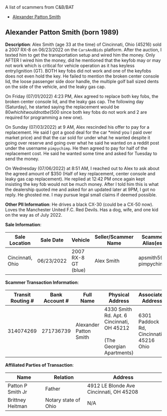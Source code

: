 A list of scammers from C&B/BAT

- [Alexander Patton Smith](###Alexander-Patton-Smith)



## Alexander Patton Smith (born 1989)

**Description**: Alex Smith (age 33 at the time) of Cincinnati, Ohio (45216) sold a 2007 RX-8 on 06/23/2022 on the `CarsAndBids` platform. After the auction, I texted him to get the transportation setup and wired him the money. Only AFTER I wired him the money, did he mentioned that the keyfob may or may not work which is critical for vehicle operation as it has keyless entry/ignition (GT). BOTH key fobs did not work and one of the keyfobs does not even hold the key. He failed to mention the broken center console lid, the loose passenger side door handle, the multiple golf ball sized dents on the side of the vehicle, and the leaky gas cap. 

On Friday (07/01/2022) 4:23 PM, Alex agreed to replace both key fobs, the broken center console lid, and the leaky gas cap. The following day (Saturday), he started saying the replacement would be $80 which it would not be ($500 since both key fobs do not work and 2 are required for programming a new one). 

On Sunday (07/03/2022) at 9 AM, Alex rescinded his offer to pay for a replacement. He said I got a good deal for the car *mind you I paid over market price) and that the car sold for under what he wanted despite it going over reserve and going over what he said he wanted on a reddit post under the username `pimpychimp`. He then agreed to pay for half of the replacement cost. He said he wanted some time and asked for Tuesday to send the money.

On Wednesday (07/06/2022) at 8:51 AM, I reached out to Alex to ask about the agreed amount of $350 (Half of key replacement, center console and leaky gas cap replacement). He replied at 12:42 PM once again kept insisting the key fob would not be much money. After I told him this is what the dealership quoted me and asked for an updated later at 9PM, I got no reply. He ghosted me. I may pursue legal small claims if deemed possible. 

**Other PII Information**: He drives a black CX-30 (could be a CX-50 now). Loves the Manchester United F.C. Red Devils. Has a dog, wife, and one kid on the way as of July 2022.



**Sale Information**:

| Sale Location    | Sale Date  | Vehicle             | Seller/Scammer Name | Scammer Alias(es)           | Phone Number |
| ---------------- | ---------- | ------------------- | ------------------- | --------------------------- | ------------ |
| Cincinnati, Ohio | 06/23/2022 | 2007 RX-8 GT (blue) | Alex Smith          | apsmith599,<br />pimpychimp | 651-712-3285 |



**Scammer Transaction Information**:

| Transit Routing # | Bank Account # | Full Name              | Physical Address                                             | Associated Address                      |
| ----------------- | -------------- | ---------------------- | ------------------------------------------------------------ | --------------------------------------- |
| 314074269         | 271736739      | Alexander Patton Smith | 4330 Smith Rd. Apt. 6 Cincinnati, OH 45212<br /><br />(The Georgian Apartments) | 6301 Paddock Rd, Cincinnati, 45216 Ohio |



**Affiliated Parties of Transaction**:

| Name              | Relation             | Address                                 |
| ----------------- | -------------------- | --------------------------------------- |
| Patton P Smith Jr | Father               | 4912 LE Blonde Ave Cincinnati, OH 45208 |
| Brittney Heitman  | Notary state of Ohio | N/A                                     |
